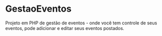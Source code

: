 # GestaoEventos
Projeto em PHP de gestão de eventos -  onde você tem controle de seus eventos, pode adicionar e editar seus eventos postados.
